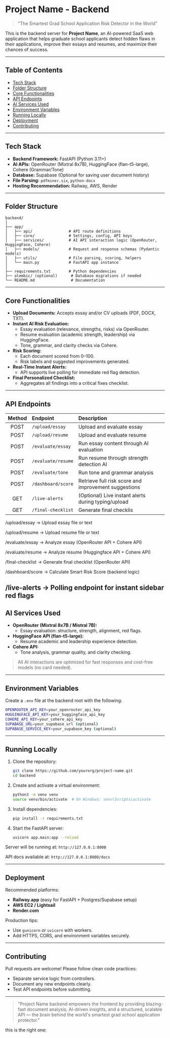 # Project Name - Backend

> "The Smartest Grad School Application Risk Detector in the World"

This is the backend server for **Project Name**, an AI-powered SaaS web application that helps graduate school applicants detect hidden flaws in their applications, improve their essays and resumes, and maximize their chances of success.

---

## Table of Contents

- [Tech Stack](#tech-stack)
- [Folder Structure](#folder-structure)
- [Core Functionalities](#core-functionalities)
- [API Endpoints](#api-endpoints)
- [AI Services Used](#ai-services-used)
- [Environment Variables](#environment-variables)
- [Running Locally](#running-locally)
- [Deployment](#deployment)
- [Contributing](#contributing)

---

## Tech Stack

- **Backend Framework:** FastAPI (Python 3.11+)
- **AI APIs:** OpenRouter (Mixtral 8x7B), HuggingFace (flan-t5-large), Cohere (Grammar/Tone)
- **Database:** Supabase (Optional for saving user document history)
- **File Parsing:** `pdfminer.six`, `python-docx`
- **Hosting Recommendation:** Railway, AWS, Render

---

## Folder Structure

```
backend/
│
├── app/
│   ├── api/                # API route definitions
│   ├── core/               # Settings, config, API keys
│   ├── services/           # AI API interaction logic (OpenRouter, HuggingFace, Cohere)
│   ├── models/             # Request and response schemas (Pydantic models)
│   ├── utils/              # File parsing, scoring, helpers
│   └── main.py             # FastAPI app instance
│
├── requirements.txt        # Python dependencies
├── alembic/ (optional)      # Database migrations if needed
└── README.md                # Documentation
```

---

## Core Functionalities

- **Upload Documents:** Accepts essay and/or CV uploads (PDF, DOCX, TXT).
- **Instant AI Risk Evaluation:**
  - Essay evaluation (relevance, strengths, risks) via OpenRouter.
  - Resume evaluation (academic strength, leadership) via HuggingFace.
  - Tone, grammar, and clarity checks via Cohere.
- **Risk Scoring:**
  - Each document scored from 0–100.
  - Risk labels and suggested improvements generated.
- **Real-Time Instant Alerts:**
  - API supports live polling for immediate red flag detection.
- **Final Personalized Checklist:**
  - Aggregates all findings into a critical fixes checklist.

---

## API Endpoints

| Method | Endpoint | Description |
|:------:|:---------|:------------|
| POST   | `/upload/essay` | Upload and evaluate essay |
| POST   | `/upload/resume` | Upload and evaluate resume |
| POST   | `/evaluate/essay` | Run essay content through AI evaluation |
| POST   | `/evaluate/resume` | Run resume through strength detection AI |
| POST   | `/evaluate/tone` | Run tone and grammar analysis |
| POST    | `/dashboard/score` | Retrieve full risk score and improvement suggestions |
| GET    | `/live-alerts` | (Optional) Live instant alerts during typing/upload |
| GET    | `/final-checklist` | Generate final checklis



/upload/essay → Upload essay file or text

/upload/resume → Upload resume file or text

/evaluate/essay → Analyze essay (OpenRouter API + Cohere API)

/evaluate/resume → Analyze resume (Huggingface API + Cohere API)

/final-checklist → Generate final checklist (OpenRouter API)

/dashboard/score → Calculate Smart Risk Score (backend logic)

/live-alerts → Polling endpoint for instant sidebar red flags
---

## AI Services Used

- **OpenRouter (Mixtral 8x7B / Mistral 7B):**
  - Essay evaluation: structure, strength, alignment, red flags.
- **HuggingFace API (flan-t5-large):**
  - Resume academic and leadership experience detection.
- **Cohere API:**
  - Tone analysis, grammar quality, and clarity checking.

> All AI interactions are optimized for fast responses and cost-free models (no card needed).

---

## Environment Variables

Create a `.env` file at the backend root with the following:

```bash
OPENROUTER_API_KEY=your_openrouter_api_key
HUGGINGFACE_API_KEY=your_huggingface_api_key
COHERE_API_KEY=your_cohere_api_key
SUPABASE_URL=your_supabase_url (optional)
SUPABASE_SERVICE_KEY=your_supabase_key (optional)
```

---

## Running Locally

1. Clone the repository:
   ```bash
   git clone https://github.com/yourorg/project-name.git
   cd backend
   ```

2. Create and activate a virtual environment:
   ```bash
   python3 -m venv venv
   source venv/bin/activate  # On Windows: venv\Scripts\activate
   ```

3. Install dependencies:
   ```bash
   pip install -r requirements.txt
   ```

4. Start the FastAPI server:
   ```bash
   uvicorn app.main:app --reload
   ```

Server will be running at: `http://127.0.0.1:8000`

API docs available at: `http://127.0.0.1:8000/docs`

---

## Deployment

Recommended platforms:

- **Railway.app** (easy for FastAPI + Postgres/Supabase setup)
- **AWS EC2 / Lightsail**
- **Render.com**

Production tips:

- Use `gunicorn` or `uvicorn` with workers.
- Add HTTPS, CORS, and environment variables securely.

---

## Contributing

Pull requests are welcome! Please follow clean code practices:

- Separate service logic from controllers.
- Document any new endpoints clearly.
- Test API endpoints before submitting.

---

> "Project Name backend empowers the frontend by providing blazing-fast document analysis, AI-driven insights, and a structured, scalable API — the brain behind the world's smartest grad school application protector."




this is the right one:
